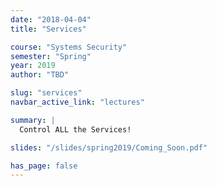 ```yaml
---
date: "2018-04-04"
title: "Services"

course: "Systems Security"
semester: "Spring"
year: 2019
author: "TBD"

slug: "services"
navbar_active_link: "lectures"

summary: |
  Control ALL the Services!

slides: "/slides/spring2019/Coming_Soon.pdf"

has_page: false
---
```

